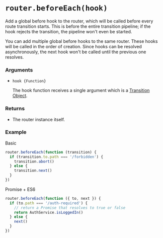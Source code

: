# `router.beforeEach(hook)`

Add a global before hook to the router, which will be called before every route transition starts. This is before the entire transition pipeline; if the hook rejects the transition, the pipeline won't even be started.

You can add multiple global before hooks to the same router. These hooks will be called in the order of creation. Since hooks can be resolved asynchronously, the next hook won't be called until the previous one resolves.

### Arguments

- `hook {Function}`

  The hook function receives a single argument which is a [Transition Object](../pipeline/hooks.html#transition-object).

### Returns

- The router instance itself.

### Example

Basic

``` js
router.beforeEach(function (transition) {
  if (transition.to.path === '/forbidden') {
    transition.abort()
  } else {
    transition.next()
  }
})
```

Promise + ES6

``` js
router.beforeEach(function ({ to, next }) {
  if (to.path === '/auth-required') {
    // return a Promise that resolves to true or false
    return AuthService.isLoggedIn()
  } else {
    next()
  }
})
```
